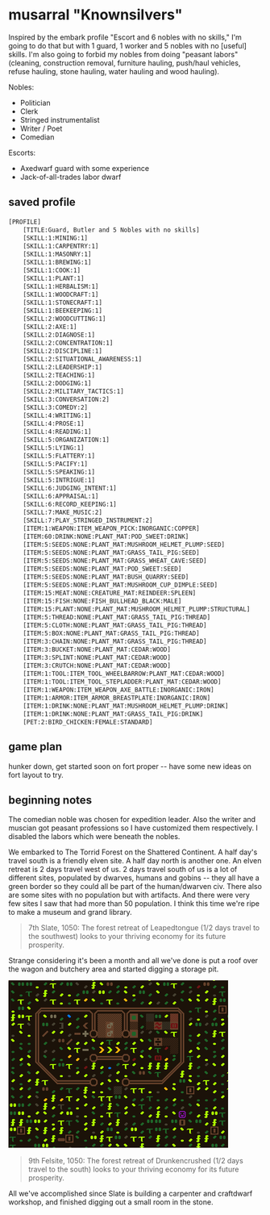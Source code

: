# musarral "Knownsilvers"

Inspired by the embark profile "Escort and 6 nobles with no skills," I'm going to do that but with 
1 guard, 1 worker and 5 nobles with no [useful] skills. I'm also going to forbid my nobles from 
doing "peasant labors" (cleaning, construction removal, furniture hauling, push/haul vehicles, refuse
hauling, stone hauling, water hauling and wood hauling).

Nobles:

- Politician
- Clerk
- Stringed instrumentalist
- Writer / Poet
- Comedian

Escorts:

- Axedwarf guard with some experience
- Jack-of-all-trades labor dwarf

## saved profile

```
[PROFILE]
	[TITLE:Guard, Butler and 5 Nobles with no skills]
	[SKILL:1:MINING:1]
	[SKILL:1:CARPENTRY:1]
	[SKILL:1:MASONRY:1]
	[SKILL:1:BREWING:1]
	[SKILL:1:COOK:1]
	[SKILL:1:PLANT:1]
	[SKILL:1:HERBALISM:1]
	[SKILL:1:WOODCRAFT:1]
	[SKILL:1:STONECRAFT:1]
	[SKILL:1:BEEKEEPING:1]
	[SKILL:2:WOODCUTTING:1]
	[SKILL:2:AXE:1]
	[SKILL:2:DIAGNOSE:1]
	[SKILL:2:CONCENTRATION:1]
	[SKILL:2:DISCIPLINE:1]
	[SKILL:2:SITUATIONAL_AWARENESS:1]
	[SKILL:2:LEADERSHIP:1]
	[SKILL:2:TEACHING:1]
	[SKILL:2:DODGING:1]
	[SKILL:2:MILITARY_TACTICS:1]
	[SKILL:3:CONVERSATION:2]
	[SKILL:3:COMEDY:2]
	[SKILL:4:WRITING:1]
	[SKILL:4:PROSE:1]
	[SKILL:4:READING:1]
	[SKILL:5:ORGANIZATION:1]
	[SKILL:5:LYING:1]
	[SKILL:5:FLATTERY:1]
	[SKILL:5:PACIFY:1]
	[SKILL:5:SPEAKING:1]
	[SKILL:5:INTRIGUE:1]
	[SKILL:6:JUDGING_INTENT:1]
	[SKILL:6:APPRAISAL:1]
	[SKILL:6:RECORD_KEEPING:1]
	[SKILL:7:MAKE_MUSIC:2]
	[SKILL:7:PLAY_STRINGED_INSTRUMENT:2]
	[ITEM:1:WEAPON:ITEM_WEAPON_PICK:INORGANIC:COPPER]
	[ITEM:60:DRINK:NONE:PLANT_MAT:POD_SWEET:DRINK]
	[ITEM:5:SEEDS:NONE:PLANT_MAT:MUSHROOM_HELMET_PLUMP:SEED]
	[ITEM:5:SEEDS:NONE:PLANT_MAT:GRASS_TAIL_PIG:SEED]
	[ITEM:5:SEEDS:NONE:PLANT_MAT:GRASS_WHEAT_CAVE:SEED]
	[ITEM:5:SEEDS:NONE:PLANT_MAT:POD_SWEET:SEED]
	[ITEM:5:SEEDS:NONE:PLANT_MAT:BUSH_QUARRY:SEED]
	[ITEM:5:SEEDS:NONE:PLANT_MAT:MUSHROOM_CUP_DIMPLE:SEED]
	[ITEM:15:MEAT:NONE:CREATURE_MAT:REINDEER:SPLEEN]
	[ITEM:15:FISH:NONE:FISH_BULLHEAD_BLACK:MALE]
	[ITEM:15:PLANT:NONE:PLANT_MAT:MUSHROOM_HELMET_PLUMP:STRUCTURAL]
	[ITEM:5:THREAD:NONE:PLANT_MAT:GRASS_TAIL_PIG:THREAD]
	[ITEM:5:CLOTH:NONE:PLANT_MAT:GRASS_TAIL_PIG:THREAD]
	[ITEM:5:BOX:NONE:PLANT_MAT:GRASS_TAIL_PIG:THREAD]
	[ITEM:3:CHAIN:NONE:PLANT_MAT:GRASS_TAIL_PIG:THREAD]
	[ITEM:3:BUCKET:NONE:PLANT_MAT:CEDAR:WOOD]
	[ITEM:3:SPLINT:NONE:PLANT_MAT:CEDAR:WOOD]
	[ITEM:3:CRUTCH:NONE:PLANT_MAT:CEDAR:WOOD]
	[ITEM:1:TOOL:ITEM_TOOL_WHEELBARROW:PLANT_MAT:CEDAR:WOOD]
	[ITEM:1:TOOL:ITEM_TOOL_STEPLADDER:PLANT_MAT:CEDAR:WOOD]
	[ITEM:1:WEAPON:ITEM_WEAPON_AXE_BATTLE:INORGANIC:IRON]
	[ITEM:1:ARMOR:ITEM_ARMOR_BREASTPLATE:INORGANIC:IRON]
	[ITEM:1:DRINK:NONE:PLANT_MAT:MUSHROOM_HELMET_PLUMP:DRINK]
	[ITEM:1:DRINK:NONE:PLANT_MAT:GRASS_TAIL_PIG:DRINK]
	[PET:2:BIRD_CHICKEN:FEMALE:STANDARD]
```

## game plan

hunker down, get started soon on fort proper -- have some new ideas on fort layout to try.

## beginning notes

The comedian noble was chosen for expedition leader. Also the writer and muscian got
peasant professions so I have customized them respectively. I disabled the labors which
were beneath the nobles.

We embarked to The Torrid Forest on the Shattered Continent. A half day's travel south is a
friendly elven site. A half day north is another one. An elven retreat is 2 days travel west 
of us. 2 days travel south of us is a lot of different sites, populated by dwarves, humans 
and gobins -- they all have a green border so they could all be part of the human/dwarven civ.
There also are some sites with no population but with artifacts. And there were very few sites
I saw that had more than 50 population. I think this time we're ripe to make a museum and grand
library.

> 7th Slate, 1050: The forest retreat of Leapedtongue (1/2 days travel to the southwest) looks to
> your thriving economy for its future prosperity. 

Strange considering it's been a month and all we've done is put a roof over the wagon and butchery
area and started digging a storage pit.

![wagon and workshops](img/wagon-and-workshops.png)

> 9th Felsite, 1050: The forest retreat of Drunkencrushed (1/2 days travel to the south) looks to
> your thriving economy for its future prosperity. 

All we've accomplished since Slate is building a carpenter and craftdwarf workshop, and finished
digging out a small room in the stone.

